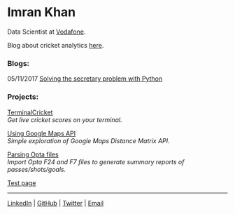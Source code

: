 # Imran Khan

Data Scientist at [Vodafone](http://www.vodafone.com/content/bigdata/index.html "Vodafone Big Data").

Blog about cricket analytics [here](https://cricketsavant.wordpress.com/ "Cricket Savant").

### Blogs:

05/11/2017 [Solving the secretary problem with Python](https://imrankhan17.github.io/pages/Solving%20the%20secretary%20problem%20with%20Python.html)

### Projects:

[TerminalCricket](https://imrankhan17.github.io/TerminalCricket/)  
_Get live cricket scores on your terminal._

[Using Google Maps API](https://imrankhan17.github.io/using-Google-Maps-API/)  
_Simple exploration of Google Maps Distance Matrix API._

[Parsing Opta files](https://imrankhan17.github.io/Parsing-Opta-files/)  
_Import Opta F24 and F7 files to generate summary reports of passes/shots/goals._  

[Test page](pages/test.md)
  
 ___
[LinkedIn](https://www.linkedin.com/in/imran-khan1994?lipi=urn%3Ali%3Apage%3Ad_flagship3_profile_view_base%3BLDQmN8gfQzGBu0kxBf9GUA%3D%3D) | 
[GitHub](https://github.com/imrankhan17) | 
[Twitter](https://twitter.com/Imran_Khan94) | 
[Email](mailto:imrankhan17+github@hotmail.co.uk)